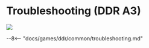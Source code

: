 # Troubleshooting (DDR A3)
<img class="header-logo" src="/img/bemani/ddr/a3/logo.png">

--8<-- "docs/games/ddr/common/troubleshooting.md"